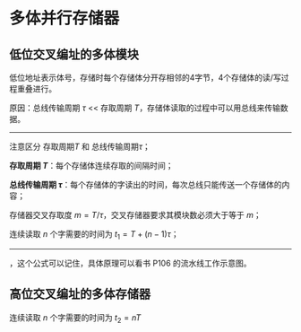 # 多体并行存储器

## 低位交叉编址的多体模块

低位地址表示体号，存储时每个存储体分开存相邻的4字节，4个存储体的读/写过程重叠进行。

原因：总线传输周期 $\tau$ << 存取周期 $T$，存储体读取的过程中可以用总线来传输数据。

---

注意区分 存取周期$T$ 和 总线传输周期$\tau$；

**存取周期 $T$**：每个存储体连续存取的间隔时间；

**总线传输周期 $\tau$**：每个存储体的字读出的时间，每次总线只能传送一个存储体的内容；

存储器交叉存取度 $m = T/\tau$，交叉存储器要求其模块数必须大于等于 $m$；

连续读取 $n$ 个字需要的时间为 $t_1 = T + (n-1)\tau$；

---

，这个公式可以记住，具体原理可以看书 P106 的流水线工作示意图。

## 高位交叉编址的多体存储器

连续读取 $n$ 个字需要的时间为 $t_2 = nT$


